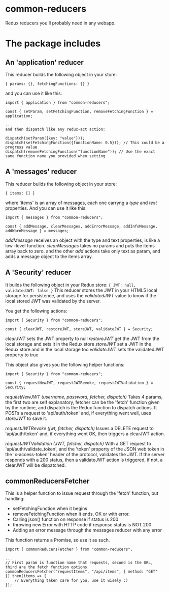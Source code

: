 # common-reducers
Redux reducers you'll probably need in any webapp.

# The package includes

## An 'application' reducer

This reducer builds the following object in your store:

```
{ params: {}, fetchingFunctions: {} }
```

and you can use it like this:

```
import { application } from "common-reducers";

const { setParam, setFetchingFunction, removeFetchingFunction } = application;

...
and then dispatch like any redux-act action:

dispatch(setParam({key: "value"}));
dispatch(setFetchingFunction({functionName: 0.5})); // This could be a progress value
dispatch(removeFetchingFunction("functionName")); // Use the exact same function name you provided when setting
```

## A 'messages' reducer

This reducer builds the following object in your store:

```
{ items: [] }
```

where 'items' is an array of messages, each one carryng a *type* and *text* properties.
And you can use it like this:

```
import { messages } from "common-reducers";

const { addMessage, clearMessages, addErrorMessage, addInfoMessage, addWarnMessage } = messages;
```

*addMessage* receives an object with the type and text properties, is like a low -level function.
*clearMessages* takes no params and puts the items array back to zero.
and the other *add* actions take only text as param, and adds a message object to the items array.

## A 'Security' reducer

It builds the following object in your Redux store: ```{ JWT: null, validatedJWT: false }```
This reducer stores the JWT in your HTML5 local storage for persistence, and uses the *validatedJWT* value to know if the local stored JWT was validated by the server.

You get the following actions:
```
import { Security } from "common-reducers";

const { clearJWT, restoreJWT, storeJWT, validateJWT } = Security;
```

*clearJWT* sets the JWT property to null
*restoreJWT* get the JWT from the local storage and sets it in the Redux store
*storeJWT* set a JWT in the Redux store and in the local storage too
*validateJWT* sets the validatedJWT property to true

This object also gives you the following helper functions:
```
import { Security } from "common-reducers";

const { requestNewJWT, requestJWTRevoke, requestJWTValidation } = Security;
```

*requestNewJWT (username, password, fetcher, dispatch)*
Takes 4 params, the first two are self explanatory, fetcher can be the 'fetch' function given by the runtime, and dispatch is the Redux function to dispatch actions.
It POSTs a request to 'api/auth/token' and, if everything went well, uses *storeJWT* to save it.

*requestJWTRevoke (jwt, fetcher, dispatch)*
Issues a DELETE request to 'api/auth/token' and, if everything went OK, then triggers a clearJWT action.

*requestJWTValidation (JWT, fetcher, dispatch)*
With a GET request to 'api/auth/validate_token', and the 'token' property of the JSON web token in the 'x-access-token' header of the protocol, validates the JWT.
If the server responds with a 200 status, then a validateJWT action is triggered, if not, a clearJWT will be dispatched.

## commonReducersFetcher

This is a helper function to issue request through the 'fetch' function, but handling:

* setFetchingFunction when it begins
* removeFetchingFunction when it ends, OK or with error.
* Calling json() function on response if status is 200
* throwing new Error with HTTP code if response status is NOT 200
* Adding an error message through the messages reducer with any error

This function returns a Promise, so use it as such.

```
import { commonReducersFetcher } from "common-reducers";

...
// First param is function name that requests, second is the URL, third are the fetch function options
commonReducersFetcher("requestItems", "/api/items", { method: "GET" }).then(items => {
	// Everything taken care for you, use it wisely :)
});
```

